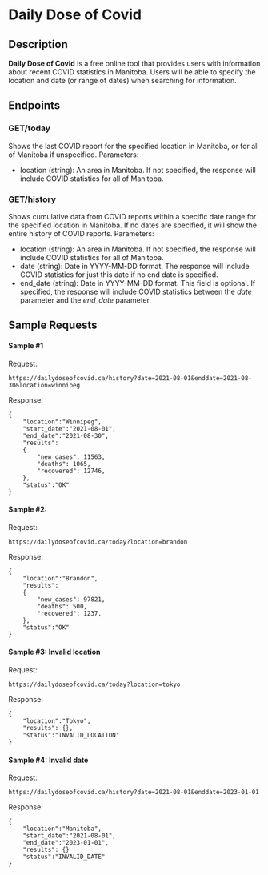 # Daily Dose of Covid

## Description
**Daily Dose of Covid** is a free online tool that provides users with information about recent COVID statistics in Manitoba. Users will be able to specify the location and date (or range of dates) when searching for information.

## Endpoints
### **GET/today**  
Shows the last COVID report for the specified location in Manitoba, or for all of Manitoba if unspecified.
Parameters:  
- location (string): An area in Manitoba. If not specified, the response will include COVID statistics for all of Manitoba.  
### **GET/history**  
Shows cumulative data from COVID reports within a specific date range for the specified location in Manitoba. If no dates are specified, it will show the entire history of COVID reports.
Parameters:  
- location (string): An area in Manitoba. If not specified, the response will include COVID statistics for all of Manitoba.
- date (string): Date in YYYY-MM-DD format. The response will include COVID statistics for just this date if no end date is specified.
- end_date (string): Date in YYYY-MM-DD format. This field is optional. If specified, the response will include COVID statistics between the *date* parameter and the *end_date* parameter.

## Sample Requests

#### Sample #1 
Request:  
```
https://dailydoseofcovid.ca/history?date=2021-08-01&enddate=2021-08-30&location=winnipeg
```
Response:  
```
{
    "location":"Winnipeg",
    "start_date":"2021-08-01",
    "end_date":"2021-08-30",
    "results":
    {
        "new_cases": 11563,
        "deaths": 1065,
        "recovered": 12746,
    },
    "status":"OK"
}
```

#### Sample #2:
Request:
```
https://dailydoseofcovid.ca/today?location=brandon
```
Response:
```
{
    "location":"Brandon",
    "results":
    {
        "new_cases": 97821,
        "deaths": 500,
        "recovered": 1237,
    },
    "status":"OK"
}
```
#### Sample #3: Invalid location
Request:
```
https://dailydoseofcovid.ca/today?location=tokyo
```
Response:
```
{
    "location":"Tokyo",
    "results": {},
    "status":"INVALID_LOCATION"
}
```
#### Sample #4: Invalid date
Request:
```
https://dailydoseofcovid.ca/history?date=2021-08-01&enddate=2023-01-01
```
Response:
```
{
    "location":"Manitoba",
    "start_date":"2021-08-01",
    "end_date":"2023-01-01",
    "results": {}
    "status":"INVALID_DATE"
}
```
